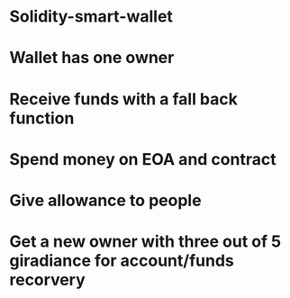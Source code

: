 # Solidity-smart-wallet

# Wallet has one owner
# Receive funds with a fall back function 
# Spend money on EOA and contract
# Give allowance to people 
# Get a new owner with three out of 5 giradiance for account/funds recorvery
